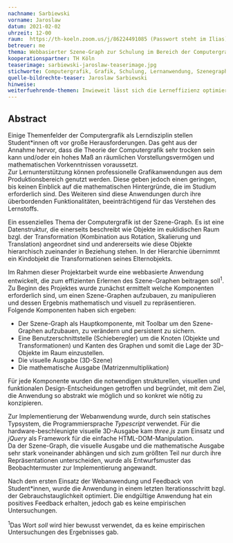 ```yaml
---
nachname: Sarbiewski
vorname: Jaroslaw
datum: 2021-02-02
uhrzeit: 12-00
raum:  https://th-koeln.zoom.us/j/86224491085 (Passwort steht im Ilias) Präsentation
betreuer: me
thema: Webbasierter Szene-Graph zur Schulung im Bereich der Computergrafik
kooperationspartner: TH Köln
teaserimage: sarbiewski-jaroslaw-teaserimage.jpg
stichworte: Computergrafik, Grafik, Schulung, Lernanwendung, Szenegraph, Webanwendung, Javascript, Typescript, three.js, frontend-development
quelle-bildrechte-teaser: Jaroslaw Sarbiewski
hinweise:
weiterfuehrende-themen: Inwieweit lässt sich die Lerneffizienz optimieren, durch den Einsatz von Web-Components, für wiederverwendbare Komponenten in den einzelnen Lern-Anwendungen einer Domäne? | Was für Auswirkungen hat die künstliche Intelligenz auf den Workflow, bei der Erstellung von grafischen digitalen Medien?  [How A.I. will change the 3D industry - Andrew Price](https://www.youtube.com/watch?v=FlgLxSLsYWQ)
---
```


## Abstract

Einige Themenfelder der Computergrafik als Lerndisziplin stellen Student*innen oft vor große Herausforderungen. Das geht aus der Annahme hervor, dass die Theorie der Computergrafik sehr trocken sein kann und/oder ein hohes Maß an räumlichen Vorstellungsvermögen und mathematischen Vorkenntnissen voraussetzt.  
Zur Lernunterstützung können professionelle Grafikanwendungen aus dem Produktionsbereich genutzt werden. Diese geben jedoch einen geringen, bis keinen Einblick auf die mathematischen Hintergründe, die im Studium erforderlich sind. Des Weiteren sind diese Anwendungen durch ihre überbordenden Funktionalitäten, beeinträchtigend für das Verstehen des Lernstoffs.

Ein essenzielles Thema der Computergrafik ist der Szene-Graph. Es ist eine Datenstruktur, die einerseits beschreibt wie Objekte im euklidischen Raum bzgl. der Transformation (Kombination aus Rotation, Skalierung und Translation) angeordnet sind und andererseits wie diese Objekte hierarchisch zueinander in Beziehung stehen. In der Hierarchie übernimmt ein Kindobjekt die Transformationen seines Elternobjekts.  

Im Rahmen dieser Projektarbeit wurde eine webbasierte Anwendung entwickelt, die zum effizienten Erlernen des Szene-Graphen beitragen soll<sup>1</sup>. Zu Beginn des Projektes wurde zunächst ermittelt welche Komponenten erforderlich sind, um einen Szene-Graphen aufzubauen, zu manipulieren und dessen Ergebnis mathematisch und visuell zu repräsentieren.  
Folgende Komponenten haben sich ergeben:

- Der Szene-Graph als Hauptkomponente, mit Toolbar um den Szene-Graphen aufzubauen, zu verändern und persistent zu sichern.
- Eine Benutzerschnittstelle (Schieberegler) um die Knoten (Objekte und Transformationen) und Kanten des Graphen und somit die Lage der 3D-Objekte im Raum einzustellen.
- Die visuelle Ausgabe (3D-Szene)
- Die mathematische Ausgabe (Matrizenmultiplikation)

Für jede Komponente wurden die notwendigen strukturellen, visuellen und funktionalen Design-Entscheidungen getroffen und begründet, mit dem Ziel, die Anwendung so abstrakt wie möglich und so konkret wie nötig zu konzipieren.

Zur Implementierung der Webanwendung wurde, durch sein statisches Typsystem, die Programmiersprache _Typescript_ verwendet. Für die hardware-beschleunigte visuelle 3D-Ausgabe kam _three.js_ zum Einsatz und _jQuery_ als Framework für die einfache HTML-DOM-Manipulation.  
Da der Szene-Graph, die visuelle Ausgabe und die mathematische Ausgabe sehr stark voneinander abhängen und sich zum größten Teil nur durch ihre Repräsentationen unterscheiden, wurde als Entwurfsmuster das Beobachtermuster zur Implementierung angewandt.

Nach dem ersten Einsatz der Webanwendung und Feedback von Student*innen, wurde die Anwendung in einem letzten Iterationsschritt bzgl. der Gebrauchstauglichkeit optimiert.
Die endgültige Anwendung hat ein positives Feedback erhalten, jedoch gab es keine empirischen Untersuchungen.
  
  
<sup>1</sup>Das Wort _soll_ wird hier bewusst verwendet, da es keine empirischen Untersuchungen des Ergebnisses gab.